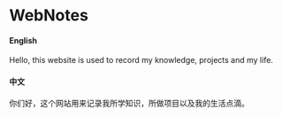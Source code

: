 # WebNotes

<!-- tabs:start -->

#### **English**


Hello, this website is used to record my knowledge, projects and my life.

#### **中文**
你们好，这个网站用来记录我所学知识，所做项目以及我的生活点滴。

<!-- tabs:end -->

